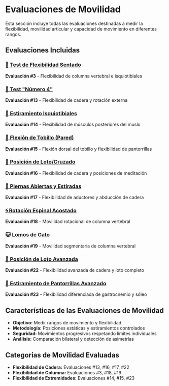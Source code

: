 # Evaluaciones de Movilidad

Esta sección incluye todas las evaluaciones destinadas a medir la flexibilidad, movilidad articular y capacidad de movimiento en diferentes rangos.

## Evaluaciones Incluidas

### [📏 Test de Flexibilidad Sentado](./test-flexibilidad-sentado)
**Evaluación #3** - Flexibilidad de columna vertebral e isquiotibiales

### [🔄 Test "Número 4"](./test-numero-4)  
**Evaluación #13** - Flexibilidad de cadera y rotación externa

### [🦵 Estiramiento Isquiotibiales](./estiramiento-isquiotibiales)
**Evaluación #14** - Flexibilidad de músculos posteriores del muslo

### [🦶 Flexión de Tobillo (Pared)](./flexion-tobillo-pared)
**Evaluación #15** - Flexión dorsal del tobillo y flexibilidad de pantorrillas

### [🧘 Posición de Loto/Cruzado](./posicion-loto-cruzado)
**Evaluación #16** - Flexibilidad de cadera y posiciones de meditación

### [🤸 Piernas Abiertas y Estiradas](./piernas-abiertas-estiradas)
**Evaluación #17** - Flexibilidad de aductores y abducción de cadera

### [🌀 Rotación Espinal Acostado](./rotacion-espinal-acostado)
**Evaluación #18** - Movilidad rotacional de columna vertebral

### [🐱 Lomos de Gato](./lomos-de-gato)
**Evaluación #19** - Movilidad segmentaria de columna vertebral

### [🪷 Posición de Loto Avanzada](./posicion-loto-avanzada)
**Evaluación #22** - Flexibilidad avanzada de cadera y loto completo

### [🦵 Estiramiento de Pantorrillas Avanzado](./estiramiento-pantorrillas-avanzado)
**Evaluación #23** - Flexibilidad diferenciada de gastrocnemio y sóleo

## Características de las Evaluaciones de Movilidad

- **Objetivo:** Medir rangos de movimiento y flexibilidad
- **Metodología:** Posiciones estáticas y estiramientos controlados  
- **Seguridad:** Movimientos progresivos respetando límites individuales
- **Análisis:** Comparación bilateral y detección de asimetrías

## Categorías de Movilidad Evaluadas

- **Flexibilidad de Cadera:** Evaluaciones #13, #16, #17, #22
- **Flexibilidad de Columna:** Evaluaciones #3, #18, #19
- **Flexibilidad de Extremidades:** Evaluaciones #14, #15, #23
